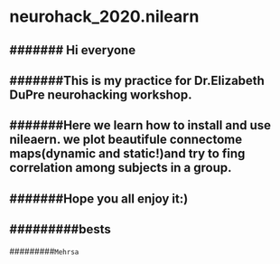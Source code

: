 # neurohack_2020.nilearn
####### Hi everyone
----
#######This is my practice for Dr.Elizabeth DuPre neurohacking workshop. 
-----
#######Here we learn how to install and use nileaern. we plot beautifule connectome maps(dynamic and static!)and try to fing correlation among subjects in a group.
-----
#######Hope you all enjoy it:)
----
#########bests 
----
#########`Mehrsa`
